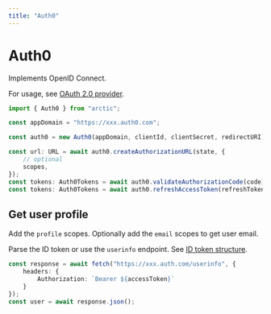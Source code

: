 ```yaml
---
title: "Auth0"
---
```


# Auth0

Implements OpenID Connect.

For usage, see [OAuth 2.0 provider](/guides/oauth2).

```ts
import { Auth0 } from "arctic";

const appDomain = "https://xxx.auth0.com";

const auth0 = new Auth0(appDomain, clientId, clientSecret, redirectURI);
```

```ts
const url: URL = await auth0.createAuthorizationURL(state, {
	// optional
	scopes,
});
const tokens: Auth0Tokens = await auth0.validateAuthorizationCode(code);
const tokens: Auth0Tokens = await auth0.refreshAccessToken(refreshToken);
```

## Get user profile

Add the `profile` scopes. Optionally add the `email` scopes to get user email.

Parse the ID token or use the `userinfo` endpoint. See [ID token structure](https://auth0.com/docs/secure/tokens/id-tokens/id-token-structure#sample-id-token).

```ts
const response = await fetch("https://xxx.auth.com/userinfo", {
	headers: {
		Authorization: `Bearer ${accessToken}`
	}
});
const user = await response.json();
```
